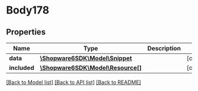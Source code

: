 # Body178

## Properties
Name | Type | Description | Notes
------------ | ------------- | ------------- | -------------
**data** | [**\Shopware6SDK\Model\Snippet**](Snippet.md) |  | [optional] 
**included** | [**\Shopware6SDK\Model\Resource[]**](Resource.md) |  | [optional] 

[[Back to Model list]](../../README.md#documentation-for-models) [[Back to API list]](../../README.md#documentation-for-api-endpoints) [[Back to README]](../../README.md)

